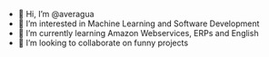 - 👋 Hi, I’m @averagua
- 👀 I’m interested in Machine Learning and Software Development
- 🌱 I’m currently learning Amazon Webservices, ERPs and English
- 💞️ I’m looking to collaborate on funny projects

<!---
averagua/averagua is a ✨ special ✨ repository because its `README.md` (this file) appears on your GitHub profile.
You can click the Preview link to take a look at your changes.
--->
